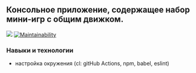 ## Консольное приложение, содержащее набор мини-игр с общим движком.
![](https://github.com/Shramkoweb/frontend-project-lvl1/workflows/Lint/badge.svg)
[![Maintainability](https://api.codeclimate.com/v1/badges/6bfe9a9986b82bffc5a1/maintainability)](https://codeclimate.com/github/Shramkoweb/frontend-project-lvl1/maintainability)

### Навыки и технологии
+ настройка окружения (cl: gitHub Actions, npm, babel, eslint)
